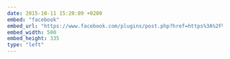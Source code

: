 ```yaml
---
date: 2015-10-11 15:20:09 +0200
embed: "facebook"
embed_url: "https://www.facebook.com/plugins/post.php?href=https%3A%2F%2Fwww.facebook.com%2Fphoto.php%3Ffbid%3D10205075359868100%26set%3Da.10205075351147882.1073741842.1366472293%26type%3D3&width=500"
embed_width: 500
embed_height: 335
type: "left"
---
```

